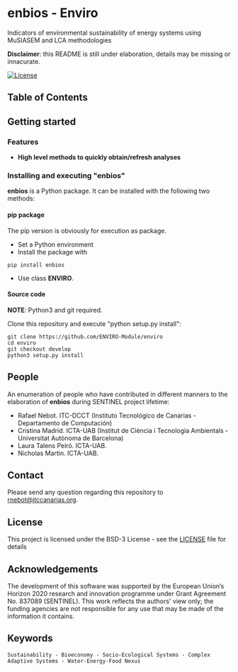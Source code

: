 # enbios - Enviro
Indicators of environmental sustainability of energy systems using MuSIASEM and LCA methodologies

<Intro>

**Disclaimer**: this README is still under elaboration, details may be missing or innacurate.

[![License](https://img.shields.io/badge/License-BSD%203--Clause-blue.svg)](LICENSE)

<!-- Insert a representative Screenshot or an animated GIF (use "Recordit"?) -->

## Table of Contents

  
## Getting started

### Features

- **High level methods to quickly obtain/refresh analyses**

### Installing and executing "enbios"

**enbios** is a Python package. It can be installed with the following two methods:

#### pip package

The pip version is obviously for execution as package.

* Set a Python environment
* Install the package with

`pip install enbios`

* Use class **ENVIRO**.

#### Source code

**NOTE**: Python3 and git required.

Clone this repository and execute "python setup.py install":

```
git clone https://github.com/ENVIRO-Module/enviro
cd enviro
git checkout develop
python3 setup.py install
```

## People

An enumeration of people who have contributed in different manners to the elaboration of **enbios** during SENTINEL project lifetime:

* Rafael Nebot. ITC-DCCT (Instituto Tecnológico de Canarias - Departamento de Computación)
* Cristina Madrid. ICTA-UAB (Institut de Ciència i Tecnologia Ambientals - Universitat Autònoma de Barcelona)
* Laura Talens Peiró. ICTA-UAB.
* Nicholas Martin. ICTA-UAB.

## Contact

Please send any question regarding this repository to [rnebot@itccanarias.org](mailto:rnebot@itccanarias.org).

## License
This project is licensed under the BSD-3 License - see the [LICENSE](LICENSE) file for details

## Acknowledgements
The development of this software was supported by the European Union’s Horizon 2020 research and innovation programme under 
Grant Agreement No. 837089 (SENTINEL). This work reflects the authors' view only; the funding agencies are not responsible for any use that may be made of the information it contains.

## Keywords

    Sustainability - Bioeconomy - Socio-Ecological Systems - Complex Adaptive Systems - Water-Energy-Food Nexus
